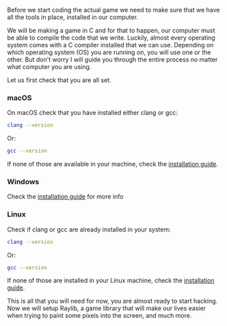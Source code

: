 Before we start coding the actual game we need to make sure that we have all
the tools in place, installed in our computer.

We will be making a game in C and for that to happen, our computer must be
able to compile the code that we write. Luckily, almost every operating system
comes with a C compiler installed that we can use. Depending on which
operating system (OS) you are running on, you will use one or the other. But
don't worry I will guide you through the entire process no matter what
computer you are using.

Let us first check that you are all set.

### macOS

On macOS check that you have installed either clang or gcc:

```bash
clang --version
```

Or:

```bash
gcc --version
```

If none of those are available in your machine, check the [installation guide](/guides/my-c-notes/installation#macos).

### Windows

Check the [installation guide](/guides/my-c-notes/installation#windows) for more info

### Linux

Check if clang or gcc are already installed in your system:

```bash
clang --version
```

Or:

```bash
gcc --version
```

If none of those are installed in your Linux machine, check the [installation guide](/guides/my-c-notes/installation#linux).

This is all that you will need for now, you are almost ready to start hacking.
Now we will setup Raylib, a game library that will make our lives easier when
trying to paint some pixels into the screen, and much more.

